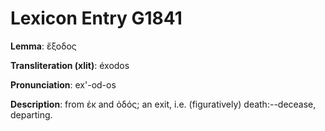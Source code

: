# Lexicon Entry G1841

**Lemma**: ἔξοδος

**Transliteration (xlit)**: éxodos

**Pronunciation**: ex'-od-os

**Description**:
from ἐκ and ὁδός; an exit, i.e. (figuratively) death:--decease, departing.
